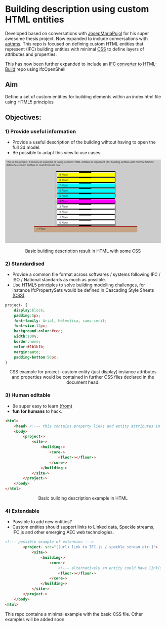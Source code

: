 # Building description using custom HTML entities
Developed based on conversations with [JosepMariaPujol](https://github.com/JosepMariaPujol/HTML-Build) for his super awesome thesis project. Now expanded to include conversations with [aothms](https://github.com/aothms). This repo is focused on defining custom HTML entities that represent (IFC) building entities with minimal [CSS](https://www.w3schools.com/css/default.asp) to define layers of attributes and properties.

This has now been further expanded to include an [IFC converter to HTML-Build](https://github.com/timmcginley/HTML-Build-IFC-Converter) repo using ifcOpenShell

## Aim 
Define a set of custom entities for building elements within an index.html file using HTML5 principles

## Objectives:

### 1) Provide useful information
* Provide a useful description of the building wihtout having to open the full 3d model.
* Be possible to adapt this view to use cases.

![html-build-basic](img/preview.png)
<p align = "center">
Basic building description result in HTML with some CSS
</p>

### 2) Standardised
* Provide a common file format across softwares / systems following IFC / ISO / National standards as much as possible.
* Use [HTML5](https://en.wikipedia.org/wiki/HTML5) principles to solve building modelling challenges, for instance IfcPropertySets would be defined in Cascading Style Sheets [(CSS)](https://www.w3schools.com/css/default.asp).

```CSS
project- {
	display:block;
	padding:5px;
	font-family: Arial, Helvetica, sans-serif;
	font-size:12px;
	background-color:#ccc;
	width:100%;
	border:none;
	color:#1b1b1b;
	margin:auto;
	padding-bottom:50px;
}
```
<p align = "center">
CSS example for project- custom entity (just display) instance attributes and properties would be contained in further CSS files declared in the document head.
</p>

### 3) Human editable
* Be super easy to learn [(from)](https://itc.scix.net/paper/w78-2021-paper-070)
* **fun for humans** to hack.

```HTML
<html>
	<head> <!--- this contains property links and entity attributes in css ---> </head>
	<body>
		<project->
			<site->
				<building->
					<core->
						<floor-></floor->
					</core->
				</building->
			</site->
		</project->
	</body>
</html>
```
<p align = "center">
Basic building description example in HTML
</p>

### 4) Extendable
* Possible to add new entities?
* Custom entities should support links to Linked data, Speckle streams, IFC.js and other emerging AEC web technologies.

```HTML
<!--- possible example of extension --->
		<project- src="[(url) link to IFC.js / speckle stream etc.]">
			<site->
				<building->
					<core->
						<!--- alternatively an entity could have link(s) --->
						<floor-></floor->
					</core->
				</building->
			</site->
		</project->
	</body>
<html>
```

This repo contains a minimal example with the basic CSS file. Other examples will be added soon.

